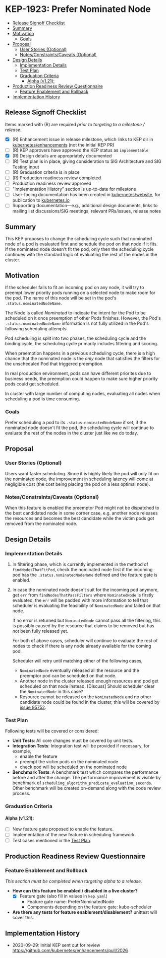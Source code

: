 # KEP-1923: Prefer Nominated Node

<!-- toc -->
- [Release Signoff Checklist](#release-signoff-checklist)
- [Summary](#summary)
- [Motivation](#motivation)
  - [Goals](#goals)
- [Proposal](#proposal)
  - [User Stories (Optional)](#user-stories-optional)
  - [Notes/Constraints/Caveats (Optional)](#notesconstraintscaveats-optional)
- [Design Details](#design-details)
  - [Implementation Details](#implementation-details)
  - [Test Plan](#test-plan)
  - [Graduation Criteria](#graduation-criteria)
    - [Alpha (v1.21):](#alpha-v121)
- [Production Readiness Review Questionnaire](#production-readiness-review-questionnaire)
  - [Feature Enablement and Rollback](#feature-enablement-and-rollback)
- [Implementation History](#implementation-history)
<!-- /toc -->

## Release Signoff Checklist

Items marked with (R) are required *prior to targeting to a milestone / release*.

- [x] (R) Enhancement issue in release milestone, which links to KEP dir in [kubernetes/enhancements] (not the initial KEP PR)
- [ ] (R) KEP approvers have approved the KEP status as `implementable`
- [x] (R) Design details are appropriately documented
- [ ] (R) Test plan is in place, giving consideration to SIG Architecture and SIG Testing input
- [ ] (R) Graduation criteria is in place
- [ ] (R) Production readiness review completed
- [ ] Production readiness review approved
- [ ] "Implementation History" section is up-to-date for milestone
- [ ] User-facing documentation has been created in [kubernetes/website], for publication to [kubernetes.io]
- [ ] Supporting documentation—e.g., additional design documents, links to mailing list discussions/SIG meetings, relevant PRs/issues, release notes

<!--
**Note:** This checklist is iterative and should be reviewed and updated every time this enhancement is being considered for a milestone.
-->

[kubernetes.io]: https://kubernetes.io/
[kubernetes/enhancements]: https://git.k8s.io/enhancements
[kubernetes/kubernetes]: https://git.k8s.io/kubernetes
[kubernetes/website]: https://git.k8s.io/website

## Summary

This KEP proposes to change the scheduling cycle such that nominated node of a pod is evaluated first
and schedule the pod on that node if it fits. If the nominated node doesn't fit the pod, only then the
scheduling cycle continues with the standard logic of evaluating the rest of the nodes in the cluster.

## Motivation

If the scheduler fails to fit an incoming pod on any node, it will try to preempt lower priority pods
running on a selected node to make room for the pod. The name of this node will be set in the
pod's `.status.nominatedNodeName`.

The Node is called *Nominated* to indicate the intent for the Pod to be scheduled on it once preemption
of other Pods finishes. However, the Pod's `.status.nominatedNodeName` information is not fully utilized
in the Pod's following scheduling attempts.

Pod scheduling is split into two phases, the scheduling cycle and the binding cycle, the scheduling cycle
primarily includes filtering and scoring.

When preemption happens in a previous scheduling cycle, there is a high chance that the nominated node is
the *only* node that satisfies the filters for the unscheduled Pod that triggered preemption.

In real production environment, pods can have different priorites due to business needs, the preemption
could happen to make sure higher priority pods could get scheduled.

In cluster with large number of computing nodes, evaluating all nodes when scheduling a pod is time consuming.

### Goals

Prefer scheduling a pod to its `.status.nominatedNodeName` if set, if the nominated node doesn't fit the pod,
the scheduling cycle will continue to evaluate the rest of the nodes in the cluster just like we do today.


## Proposal

### User Stories (Optional)

Users want faster scheduling. Since it is highly likely the pod will only fit on the nominated node, the improvement
in scheduling latency will come at negligible cost (the cost being placing the pod on a less optimal node).

### Notes/Constraints/Caveats (Optional)

When this feature is enabled the preemptor Pod might not be dispatched to the best candidated node in some corner case,
e.g. another node releases the resources and becomes the best candidate while the victim pods got removed from the
nominated node.

## Design Details

### Implementation Details

1. In filtering phase, which is currently implemented in the method of `findNodesThatFitPod`, check the nominated node
   first if the incoming pod has the `.status.nominatedNodeName` defined and the feature gate is enabled.

2. In case the nominated node doesn't suit for the incoming pod anymore, get `err` from `findNodesThatPassFilters` where
   `NominatedNode` is firstly evaluated, the `err` will be padded with more information to tell that scheduler is evaluating
   the feasibility of `NominatedNode` and failed on that node.

   If no error is returned but `NominatedNode` cannot pass all the filtering, this is possibly caused by the resource that
   claims to be removed but has not been fully released yet.

   For both of above cases, scheduler will continue to evaluate the rest of nodes to check if there is any node already
   available for the coming pod.

   Scheduler will retry until matching either of the following cases,
   - `NominatedNode` eventually released all the resource and the preemptor pod can be scheduled on that node.
   - Another node in the cluster released enough resources and pod get scheduled on that node instead.
     [Discuss] Should scheduler clear the `NominatedNode` in this case?
   - Resource cannot be released on the `NominatedNode` and no other candidate node could be found in the cluster, this will
     be covered by [issue 95752](https://github.com/kubernetes/kubernetes/issues/95752).
     

### Test Plan

Following tests will be covered or considered:

- **Unit Tests**: All core changes must be covered by unit tests.
- **Integration Tests**: Integration test will be provided if necessary, for example,
  - enable the feature
  - preempt the victim pods on the nominated node
  - check pod will be scheduled on the nominated node
- **Benchmark Tests**: A benchmark test which compares the performance before and after the change.
  The performance improvement is visible by benchmark of `scheduling_algorithm_predicate_evaluation_seconds`.
  Other benchmark will be created on-demand along with the code review process.


### Graduation Criteria

#### Alpha (v1.21):

- [ ] New feature gate proposed to enable the feature.
- [ ] Implementation of the new feature in scheduling framework.
- [ ] Test cases mentioned in the [Test Plan](#test-plan).

## Production Readiness Review Questionnaire

### Feature Enablement and Rollback

_This section must be completed when targeting alpha to a release._

* **How can this feature be enabled / disabled in a live cluster?**
  - [x] Feature gate (also fill in values in `kep.yaml`)
    - Feature gate name: PreferNominatedNode
    - Components depending on the feature gate: kube-scheduler

* **Are there any tests for feature enablement/disablement?**
  unittest will cover this.


## Implementation History

- 2020-09-29: Initial KEP sent out for review https://github.com/kubernetes/enhancements/pull/2026
